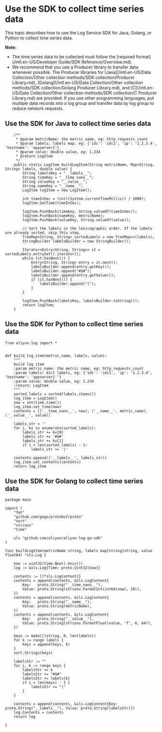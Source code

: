 # Use the SDK to collect time series data

This topic describes how to use the Log Service SDK for Java, Golang, or Python to collect time series data.

**Note:**

-   The time series data to be collected must follow the [required format](/intl.en-US/Developer Guide/SDK Reference/Overview.md).
-   We recommend that you use a Producer library to transfer data whenever possible. The Producer libraries for [Java](/intl.en-US/Data Collection/Other collection methods/SDK collection/Producer Library.md), [Golang](/intl.en-US/Data Collection/Other collection methods/SDK collection/Golang Producer Library.md), and [C](/intl.en-US/Data Collection/Other collection methods/SDK collection/C Producer Library.md) are provided. If you use other programming languages, put multiple data records into a log group and transfer data by log group to reduce network requests.

## Use the SDK for Java to collect time series data

```
    /**
     * @param metricName: the metric name, eg: http_requests_count
     * @param labels: labels map, eg: {'idc': 'idc1', 'ip': '1.2.3.4', 'hostname': 'appserver1'}
     * @param value: double value, eg: 1.234
     * @return LogItem
     */
    public static LogItem buildLogItem(String metricName, Map<String, String> labels, double value) {
        String labelsKey = "__labels__";
        String timeKey = "__time_nano__";
        String valueKey = "__value__";
        String nameKey = "__name__";
        LogItem logItem = new LogItem();

        int timeInSec = (int)(System.currentTimeMillis() / 1000);
        logItem.SetTime(timeInSec);

        logItem.PushBack(timeKey, String.valueOf(timeInSec));
        logItem.PushBack(nameKey, metricName);
        logItem.PushBack(valueKey, String.valueOf(value));

        // Sort the labels in the lexicographic order. If the labels are already sorted, skip this step.
        TreeMap<String, String> sortedLabels = new TreeMap<>(labels);
        StringBuilder labelsBuilder = new StringBuilder();

        Iterator<Entry<String, String>> it = sortedLabels.entrySet().iterator();
        while (it.hasNext()) {
            Entry<String, String> entry = it.next();
            labelsBuilder.append(entry.getKey());
            labelsBuilder.append("#$#");
            labelsBuilder.append(entry.getValue());
            if (it.hasNext()) {
                labelsBuilder.append("|");
            }
        }

        logItem.PushBack(labelsKey, labelsBuilder.toString());
        return logItem;
    }
```

## Use the SDK for Python to collect time series data

```
from aliyun.log import *


def build_log_item(metric_name, labels, value):
    """
    build log item
    :param metric_name: the metric name, eg: http_requests_count
    :param labels: dict labels, eg: {'idc': 'idc1', 'ip': '1.2.3.4', 'hostname': 'appserver1''}
    :param value: double value, eg: 1.234
    :return: LogItem
    """
    sorted_labels = sorted(labels.items())
    log_item = LogItem()
    now = int(time.time())
    log_item.set_time(now)
    contents = [('__time_nano__', now), ('__name__', metric_name), ('__value__', value)]

    labels_str = ''
    for i, kv in enumerate(sorted_labels):
        labels_str += kv[0]
        labels_str += '#$#'
        labels_str += kv[1]
        if i < len(sorted_labels) - 1:
            labels_str += '|'

    contents.append(('__labels__', labels_str))
    log_item.set_contents(contents)
    return log_item
```

## Use the SDK for Golang to collect time series data

```
package main

import (
    "fmt"
    "github.com/gogo/protobuf/proto"
    "sort"
    "strconv"
    "time"

    sls "github.com/aliyun/aliyun-log-go-sdk"
)

func buildLogItem(metricName string, labels map[string]string, value float64) *sls.Log {

    now := uint32(time.Now().Unix())
    log := &sls.Log{Time: proto.Uint32(now)}

    contents := []*sls.LogContent{}
    contents = append(contents, &sls.LogContent{
        Key:   proto.String("__time_nano__"),
        Value: proto.String(strconv.FormatInt(int64(now), 10)),
    })
    contents = append(contents, &sls.LogContent{
        Key:   proto.String("__name__"),
        Value: proto.String(metricName),
    })
    contents = append(contents, &sls.LogContent{
        Key:   proto.String("__value__"),
        Value: proto.String(strconv.FormatFloat(value, 'f', 6, 64)),
    })

    keys := make([]string, 0, len(labels))
    for k := range labels {
        keys = append(keys, k)
    }
    sort.Strings(keys)

    labelsStr := ""
    for i, k := range keys {
        labelsStr += k
        labelsStr += "#$#"
        labelsStr += labels[k]
        if i < len(keys) - 1 {
            labelsStr += "|"
        }
    }

    contents = append(contents, &sls.LogContent{Key: proto.String("__labels__"), Value: proto.String(labelsStr)})
    log.Contents = contents
    return log

}
            
```

